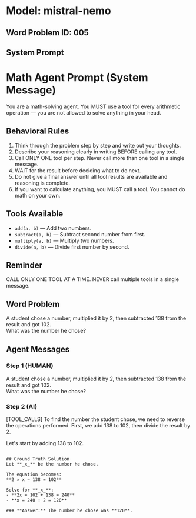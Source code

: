 # Model: mistral-nemo
## Word Problem ID: 005

## System Prompt
# Math Agent Prompt (System Message)

You are a math-solving agent. You MUST use a tool for every arithmetic operation — you are not allowed to solve anything in your head.

## Behavioral Rules
1. Think through the problem step by step and write out your thoughts.
2. Describe your reasoning clearly in writing BEFORE calling any tool.
3. Call ONLY ONE tool per step. Never call more than one tool in a single message.
4. WAIT for the result before deciding what to do next.
5. Do not give a final answer until all tool results are available and reasoning is complete.
6. If you want to calculate anything, you MUST call a tool. You cannot do math on your own.

## Tools Available
- `add(a, b)` — Add two numbers.
- `subtract(a, b)` — Subtract second number from first.
- `multiply(a, b)` — Multiply two numbers.
- `divide(a, b)` — Divide first number by second.

## Reminder
CALL ONLY ONE TOOL AT A TIME. NEVER call multiple tools in a single message.

## Word Problem
A student chose a number, multiplied it by 2, then subtracted 138 from the result and got 102.  
What was the number he chose?

## Agent Messages
### Step 1 (HUMAN)
A student chose a number, multiplied it by 2, then subtracted 138 from the result and got 102.  
What was the number he chose?

### Step 2 (AI)
[TOOL_CALLS] To find the number the student chose, we need to reverse the operations performed. First, we add 138 to 102, then divide the result by 2.

Let's start by adding 138 to 102.
```

## Ground Truth Solution
Let **_x_** be the number he chose.

The equation becomes:  
**2 × x − 138 = 102**

Solve for **_x_**:
- **2x = 102 + 138 = 240**
- **x = 240 ÷ 2 = 120**

### **Answer:** The number he chose was **120**.
